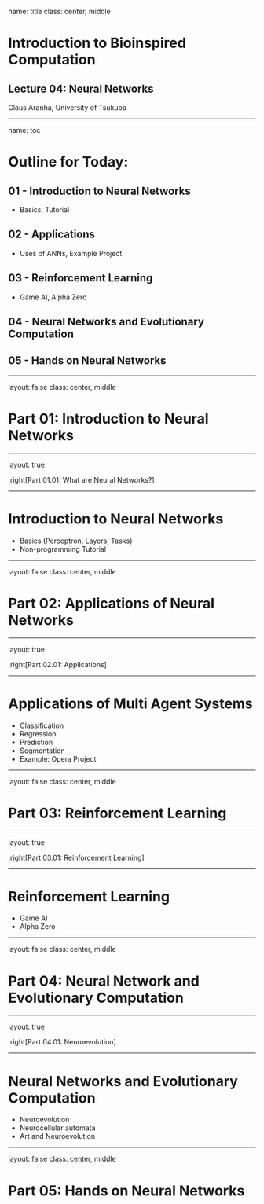 name: title
class: center, middle

# Introduction to Bioinspired Computation
## Lecture 04: Neural Networks
Claus Aranha, University of Tsukuba

---
name: toc

# Outline for Today:

## 01 - Introduction to Neural Networks
- Basics, Tutorial

## 02 - Applications
- Uses of ANNs, Example Project

## 03 - Reinforcement Learning
- Game AI, Alpha Zero

## 04 - Neural Networks and Evolutionary Computation

## 05 - Hands on Neural Networks

---
layout: false
class: center, middle

# Part 01: Introduction to Neural Networks

---
layout: true

.right[Part 01.01: What are Neural Networks?]

---

# Introduction to Neural Networks
- Basics (Perceptron, Layers, Tasks)
- Non-programming Tutorial

---
layout: false
class: center, middle

# Part 02: Applications of Neural Networks

---
layout: true

.right[Part 02.01: Applications]

---

# Applications of Multi Agent Systems
- Classification
- Regression
- Prediction
- Segmentation
- Example: Opera Project

---
layout: false
class: center, middle

# Part 03: Reinforcement Learning

---
layout: true

.right[Part 03.01: Reinforcement Learning]

---

# Reinforcement Learning
- Game AI
- Alpha Zero

---
layout: false
class: center, middle

# Part 04: Neural Network and Evolutionary Computation

---
layout: true

.right[Part 04.01: Neuroevolution]

---

# Neural Networks and Evolutionary Computation
- Neuroevolution
- Neurocellular automata
- Art and Neuroevolution

---
layout: false
class: center, middle

# Part 05: Hands on Neural Networks
